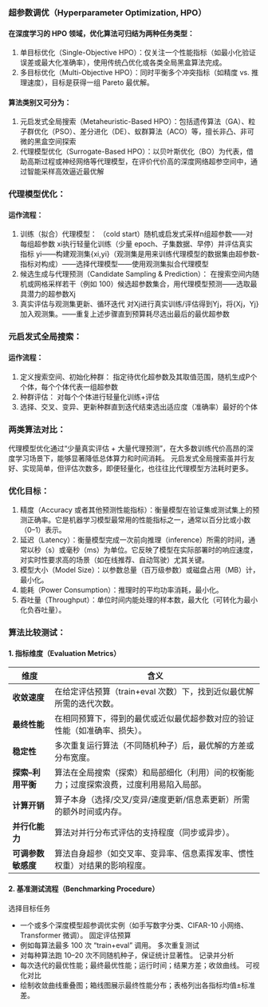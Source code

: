 ### 超参数调优（Hyperparameter Optimization, HPO）

#### 在深度学习的 HPO 领域，优化算法可归结为两种任务类型：
1. 单目标优化（Single-Objective HPO）：仅关注一个性能指标（如最小化验证误差或最大化准确率），使用传统凸优化或各类全局黑盒算法完成。
2. 多目标优化（Multi-Objective HPO）：同时平衡多个冲突指标（如精度 vs. 推理速度），目标是获得一组 Pareto 最优解。

#### 算法类别又可分为：
1. 元启发式全局搜索（Metaheuristic-Based HPO）：包括遗传算法（GA）、粒子群优化（PSO）、差分进化（DE）、蚁群算法（ACO）等，擅长非凸、非可微的黑盒空间探索 
2. 代理模型优化（Surrogate-Based HPO）：以贝叶斯优化（BO）为代表，借助高斯过程或神经网络等代理模型，在评价代价高的深度网络超参空间中，通过智能采样高效逼近最优解 

### 代理模型优化：
#### 运作流程：
1. 训练（拟合）代理模型：
   （cold start）随机或启发式采样n组超参数——对每组超参数 xi执行轻量化训练（少量 epoch、子集数据、早停）并评估真实指标 yi——构建观测集{xi,yi}（观测集是用来训练代理模型的数据集由超参数-指标对构成）——选择代理模型——使用观测集拟合代理模型
2. 候选生成与代理预测（Candidate Sampling & Prediction）：
   在搜索空间内随机或网格采样若干（例如 100）候选超参数集合，用代理模型预测——选取最具潜力的超参数Xj
3. 真实评估与观测集更新、循环迭代
   对Xj进行真实训练/评估得到Yj，将{Xj，Yj}加入观测集。——重复上述步骤直到预算耗尽选出最后的最优超参数

### 元启发式全局搜索：
#### 运作流程：
1. 定义搜索空间、初始化种群：
   指定待优化超参数及其取值范围，随机生成P个个体，每个个体代表一组超参数
2. 种群评估：
   对每个个体进行轻量化训练+评估
3. 选择、交叉、变异、更新种群直到迭代结束选出适应度（准确率）最好的个体

### 两类算法对比：
代理模型优化通过“少量真实评估 + 大量代理预测”，在大多数训练代价高昂的深度学习场景下，能够显著降低总体算力和时间消耗。
元启发式全局搜索虽并行友好、实现简单，但评估次数多，即便轻量化，也往往比代理模型方法耗时更多。

### 优化目标：
1. 精度（Accuracy 或者其他预测性能指标）：衡量模型在验证集或测试集上的预测正确率。它是机器学习模型最常用的性能指标之一，通常以百分比或小数（0–1）表示。
2. 延迟（Latency）：衡量模型完成一次前向推理（inference）所需的时间，通常以秒（s）或毫秒（ms）为单位。它反映了模型在实际部署时的响应速度，对实时性要求高的场景（如在线推荐、自动驾驶）尤其关键。
3. 模型大小（Model Size）：以参数总量（百万级参数）或磁盘占用（MB）计，最小化。
4. 能耗（Power Consumption）：推理时的平均功率消耗，最小化。
5. 吞吐量（Throughput）：单位时间内能处理的样本数，最大化（可转化为最小化负吞吐量）。

### 算法比较测试：

#### 1. 指标维度（Evaluation Metrics）
| 维度          | 含义                                           |
| ----------- | -------------------------------------------- |
| **收敛速度**    | 在给定评估预算（train+eval 次数）下，找到近似最优解所需的迭代次数。      |
| **最终性能**    | 在相同预算下，得到的最优或近似最优超参数对应的验证性能（如准确率、损失）。        |
| **稳定性**     | 多次重复运行算法（不同随机种子）后，最优解的方差或分布宽度。               |
| **探索–利用平衡** | 算法在全局搜索（探索）和局部细化（利用）间的权衡能力；过度探索浪费，过度利用易陷入局部。 |
| **计算开销**    | 算子本身（选择/交叉/变异/速度更新/信息素更新）所需的额外时间或内存。         |
| **并行化能力**   | 算法对并行分布式评估的支持程度（同步或异步）。                      |
| **可调参数敏感度** | 算法自身超参（如交叉率、变异率、信息素挥发率、惯性权重）对结果的影响程度。        |

#### 2. 基准测试流程（Benchmarking Procedure）
选择目标任务
- 一个或多个深度模型超参调优实例（如手写数字分类、CIFAR-10 小网络、Transformer 微调）。
固定评估预算
- 例如每算法最多 100 次 “train+eval” 调用。
多次重复测试
- 对每种算法跑 10–20 次不同随机种子，保证统计显著性。
记录并分析
- 每次迭代的最优性能；最终最优性能；运行时间；结果方差；收敛曲线。
可视化对比
- 绘制收敛曲线重叠图；箱线图展示最终性能分布；表格列出各指标均值±标准差。



